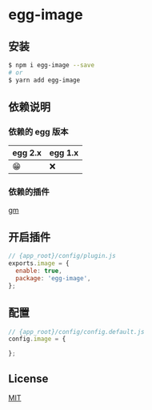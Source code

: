 # egg-image
## 安装

```bash
$ npm i egg-image --save
# or
$ yarn add egg-image
```

## 依赖说明

### 依赖的 egg 版本

egg 2.x | egg 1.x
--- | ---
😁 | ❌

### 依赖的插件

[gm](https://github.com/aheckmann/gm)

## 开启插件

```js
// {app_root}/config/plugin.js
exports.image = {
  enable: true,
  package: 'egg-image',
};
```

## 配置

```js
// {app_root}/config/config.default.js
config.image = {

};
```
## License

[MIT](LICENSE)
